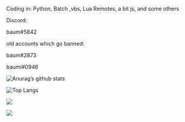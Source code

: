 Coding in: Python, Batch ,vbs, Lua Remotes, a bit js, and some others

Discord: 

baum#5842

old accounts which go banned: 

baum#2873

baumi#0946




![Anurag’s github stats](https://github-readme-stats.vercel.app/api?username=baum1810)

![Top Langs](https://github-readme-stats.vercel.app/api/top-langs/?username=baum1810&layout=compact)

![](https://img.shields.io/badge/Python-3776AB?style=for-the-badge&logo=python&logoColor=yellow)

![](https://img.shields.io/github/followers/baum1810.svg?style=social&label=Follow&maxAge=2592000)



